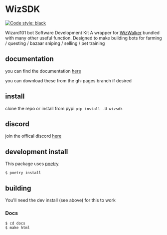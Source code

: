 # WizSDK

[![Code style: black](https://img.shields.io/badge/code%20style-black-000000.svg)](https://github.com/psf/black)

Wizard101 bot Software Development Kit
A wrapper for [WizWalker](https://github.com/StarrFox/wizwalker) bundled with many other useful function.
Designed to make building bots for farming / questing / bazaar sniping / selling / pet training

## documentation

you can find the documentation [here](https://underpaiddev1.github.io/wizSDK/)

you can download these from the gh-pages branch if desired

## install

clone the repo or install from pypi `pip install -U wizsdk`

## discord

join the offical discord [here](https://discord.gg/D9GRrbDzpt)

## development install

This package uses [poetry](https://python-poetry.org/)

```shell script
$ poetry install
```

## building

You'll need the dev install (see above) for this to work

### Docs

```shell script
$ cd docs
$ make html
```
